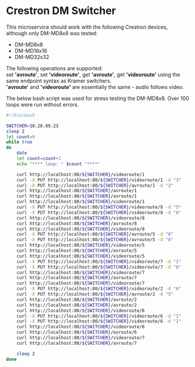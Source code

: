 # Crestron DM Switcher
This microservice should work with the following Crestron devices, although only DM-MD8x8 was tested:  
- DM-MD8x8 
- DM-MD16x16 
- DM-MD32x32 

The following operations are supported:  
set **'avroute'**, set **'videoroute'**, get **'avroute'**, get **'videoroute'** using the same endpoint syntax as Kramer switchers.  
**'avroute'** and **'videoroute'** are essentially the same - audio follows video.

The below bash script was used for stress testing the DM-MD8x8.  Over 100 loops were run without errors.

```bash
#!/bin/bash

SWITCHER=10.28.89.23
sleep 2
let count=0
while true
do
    date
    let count=count+1
    echo "**** loop: " $count "****"

    curl http://localhost:80/${SWITCHER}/videoroute/1
    curl -X PUT http://localhost:80/${SWITCHER}/videoroute/1 -d "3"
    curl -X PUT http://localhost:80/${SWITCHER}/avroute/1 -d "2"
    curl http://localhost:80/${SWITCHER}/avroute/1
    curl http://localhost:80/${SWITCHER}/avroute/1
    curl http://localhost:80/${SWITCHER}/videoroute/1
    curl -X PUT http://localhost:80/${SWITCHER}/videoroute/8 -d "5"
    curl -X PUT http://localhost:80/${SWITCHER}/videoroute/8 -d "6"
    curl http://localhost:80/${SWITCHER}/videoroute/8
    curl http://localhost:80/${SWITCHER}/avroute/8
    curl http://localhost:80/${SWITCHER}/videoroute/8
    curl -X PUT http://localhost:80/${SWITCHER}/avroute/5 -d "8"
    curl -X PUT http://localhost:80/${SWITCHER}/avroute/5 -d "8"
    curl http://localhost:80/${SWITCHER}/videoroute/5
    curl http://localhost:80/${SWITCHER}/avroute/5
    curl http://localhost:80/${SWITCHER}/videoroute/5
    curl -X PUT http://localhost:80/${SWITCHER}/videoroute/7 -d "2"
    curl -X PUT http://localhost:80/${SWITCHER}/videoroute/7 -d "6"
    curl http://localhost:80/${SWITCHER}/videoroute/7
    curl http://localhost:80/${SWITCHER}/avroute/7
    curl http://localhost:80/${SWITCHER}/videoroute/7
    curl -X PUT http://localhost:80/${SWITCHER}/videoroute/2 -d "6"
    curl -X PUT http://localhost:80/${SWITCHER}/avroute/2 -d "5"
    curl http://localhost:80/${SWITCHER}/avroute/2
    curl http://localhost:80/${SWITCHER}/avroute/2
    curl http://localhost:80/${SWITCHER}/videoroute/6
    curl -X PUT http://localhost:80/${SWITCHER}/videoroute/6 -d "1"
    curl -X PUT http://localhost:80/${SWITCHER}/videoroute/6 -d "1"
    curl http://localhost:80/${SWITCHER}/videoroute/6
    curl http://localhost:80/${SWITCHER}/avroute/6
    curl http://localhost:80/${SWITCHER}/videoroute/7
    curl http://localhost:80/${SWITCHER}/avroute/7

    sleep 2
done
```
